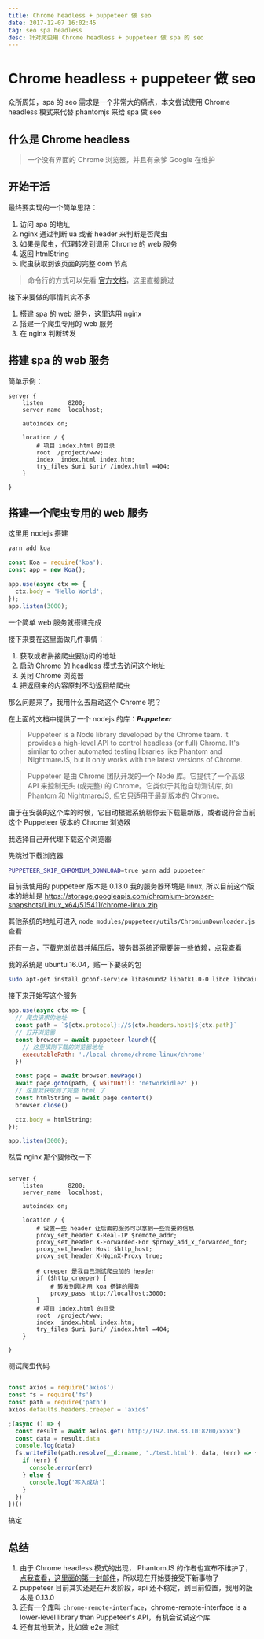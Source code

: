 ```yaml
---
title: Chrome headless + puppeteer 做 seo
date: 2017-12-07 16:02:45
tag: seo spa headless
desc: 针对爬虫用 Chrome headless + puppeteer 做 spa 的 seo
---
```


# Chrome headless + puppeteer 做 seo

众所周知，spa 的 seo 需求是一个非常大的痛点，本文尝试使用 Chrome headless 模式来代替 phantomjs 来给 spa 做 seo

## 什么是 Chrome headless

> 一个没有界面的 Chrome 浏览器，并且有亲爹 Google 在维护

## 开始干活

最终要实现的一个简单思路：

1. 访问 spa 的地址
2. nginx 通过判断 ua 或者 header 来判断是否爬虫
3. 如果是爬虫，代理转发到调用 Chrome 的 web 服务
4. 返回 htmlString
5. 爬虫获取到该页面的完整 dom 节点

> 命令行的方式可以先看 [官方文档](https://developers.google.com/web/updates/2017/04/headless-chrome)，这里直接跳过

接下来要做的事情其实不多
1. 搭建 spa 的 web 服务，这里选用 nginx
2. 搭建一个爬虫专用的 web 服务
3. 在 nginx 判断转发

## 搭建 spa 的 web 服务

简单示例：

```nginx
server {
    listen       8200;
    server_name  localhost;

    autoindex on;

    location / {
        # 项目 index.html 的目录
        root  /project/www;
        index  index.html index.htm;
        try_files $uri $uri/ /index.html =404;
    }

}
```

## 搭建一个爬虫专用的 web 服务

这里用 nodejs 搭建

```bash
yarn add koa
```

```js
const Koa = require('koa');
const app = new Koa();

app.use(async ctx => {
  ctx.body = 'Hello World';
});
app.listen(3000);
```
一个简单 web 服务就搭建完成

接下来要在这里面做几件事情：
1. 获取或者拼接爬虫要访问的地址
2. 启动 Chrome 的 headless 模式去访问这个地址
3. 关闭 Chrome 浏览器
4. 把返回来的内容原封不动返回给爬虫

那么问题来了，我用什么去启动这个 Chrome 呢？

在上面的文档中提供了一个 nodejs 的库：***Puppeteer***

> Puppeteer is a Node library developed by the Chrome team. It provides a high-level API to control headless (or full) Chrome. It's similar to other automated testing libraries like Phantom and NightmareJS, but it only works with the latest versions of Chrome.

> Puppeteer 是由 Chrome 团队开发的一个 Node 库。它提供了一个高级 API 来控制无头 (或完整) 的 Chrome。它类似于其他自动测试库, 如 Phantom 和 NightmareJS, 但它只适用于最新版本的 Chrome。

由于在安装的这个库的时候，它自动根据系统帮你去下载最新版，或者说符合当前这个 Puppeteer 版本的 Chrome 浏览器

我选择自己开代理下载这个浏览器

先跳过下载浏览器
```bash
PUPPETEER_SKIP_CHROMIUM_DOWNLOAD=true yarn add puppeteer
```
目前我使用的 puppeteer 版本是 0.13.0
我的服务器环境是 linux, 所以目前这个版本的地址是
https://storage.googleapis.com/chromium-browser-snapshots/Linux_x64/515411/chrome-linux.zip

其他系统的地址可进入 `node_modules/puppeteer/utils/ChromiumDownloader.js` 查看

还有一点，下载完浏览器并解压后，服务器系统还需要装一些依赖，[点我查看](https://github.com/GoogleChrome/puppeteer/blob/v0.13.0/docs/troubleshooting.md)

我的系统是 ubuntu 16.04，贴一下要装的包

```bash
sudo apt-get install gconf-service libasound2 libatk1.0-0 libc6 libcairo2 libcups2 libdbus-1-3 libexpat1 libfontconfig1 libgcc1 libgconf-2-4 libgdk-pixbuf2.0-0 libglib2.0-0 libgtk-3-0 libnspr4 libpango-1.0-0 libpangocairo-1.0-0 libstdc++6 libx11-6 libx11-xcb1 libxcb1 libxcomposite1 libxcursor1 libxdamage1 libxext6 libxfixes3 libxi6 libxrandr2 libxrender1 libxss1 libxtst6 ca-certificates fonts-liberation libappindicator1 libnss3 lsb-release xdg-utils wget
```

接下来开始写这个服务

```js
app.use(async ctx => {
  // 爬虫请求的地址
  const path = `${ctx.protocol}://${ctx.headers.host}${ctx.path}`
  // 打开浏览器
  const browser = await puppeteer.launch({
    // 这里填刚下载的浏览器地址
    executablePath: './local-chrome/chrome-linux/chrome'
  })

  const page = await browser.newPage()
  await page.goto(path, { waitUntil: 'networkidle2' })
  // 这里就获取到了完整 html 了
  const htmlString = await page.content()
  browser.close()

  ctx.body = htmlString;
});

app.listen(3000);
```

然后 nginx 那个要修改一下

```nginx

server {
    listen       8200;
    server_name  localhost;

    autoindex on;

    location / {
        # 设置一些 header 让后面的服务可以拿到一些需要的信息
        proxy_set_header X-Real-IP $remote_addr;
        proxy_set_header X-Forwarded-For $proxy_add_x_forwarded_for;
        proxy_set_header Host $http_host;
        proxy_set_header X-NginX-Proxy true;

        # creeper 是我自己测试爬虫加的 header
        if ($http_creeper) {
            # 转发到刚才用 koa 搭建的服务
            proxy_pass http://localhost:3000;
        }
        # 项目 index.html 的目录
        root  /project/www;
        index  index.html index.htm;
        try_files $uri $uri/ /index.html =404;
    }

}

```

测试爬虫代码

```js

const axios = require('axios')
const fs = require('fs')
const path = require('path')
axios.defaults.headers.creeper = 'axios'

;(async () => {
  const result = await axios.get('http://192.168.33.10:8200/xxxx')
  const data = result.data
  console.log(data)
  fs.writeFile(path.resolve(__dirname, './test.html'), data, (err) => {
    if (err) {
      console.error(err)
    } else {
      console.log('写入成功')
    }
  })
})()

```

搞定

## 总结

1. 由于 Chrome headless 模式的出现， PhantomJS 的作者也宣布不维护了，[点我查看，这里面的第一封邮件](https://groups.google.com/forum/#!topic/phantomjs/9aI5d-LDuNE)，所以现在开始要接受下新事物了
2. puppeteer 目前其实还是在开发阶段，api 还不稳定，到目前位置，我用的版本是 0.13.0
3. 还有一个库叫 `chrome-remote-interface`，chrome-remote-interface is a lower-level library than Puppeteer's API，有机会试试这个库
4. 还有其他玩法，比如做 e2e 测试